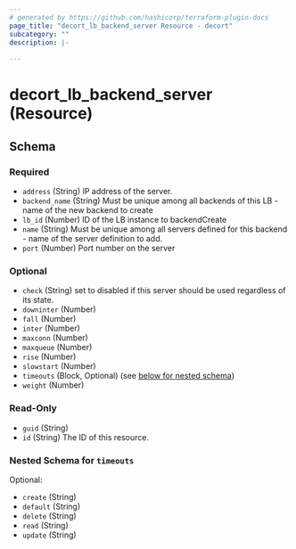 ```yaml
---
# generated by https://github.com/hashicorp/terraform-plugin-docs
page_title: "decort_lb_backend_server Resource - decort"
subcategory: ""
description: |-
  
---
```


# decort_lb_backend_server (Resource)





<!-- schema generated by tfplugindocs -->
## Schema

### Required

- `address` (String) IP address of the server.
- `backend_name` (String) Must be unique among all backends of this LB - name of the new backend to create
- `lb_id` (Number) ID of the LB instance to backendCreate
- `name` (String) Must be unique among all servers defined for this backend - name of the server definition to add.
- `port` (Number) Port number on the server

### Optional

- `check` (String) set to disabled if this server should be used regardless of its state.
- `downinter` (Number)
- `fall` (Number)
- `inter` (Number)
- `maxconn` (Number)
- `maxqueue` (Number)
- `rise` (Number)
- `slowstart` (Number)
- `timeouts` (Block, Optional) (see [below for nested schema](#nestedblock--timeouts))
- `weight` (Number)

### Read-Only

- `guid` (String)
- `id` (String) The ID of this resource.

<a id="nestedblock--timeouts"></a>
### Nested Schema for `timeouts`

Optional:

- `create` (String)
- `default` (String)
- `delete` (String)
- `read` (String)
- `update` (String)


